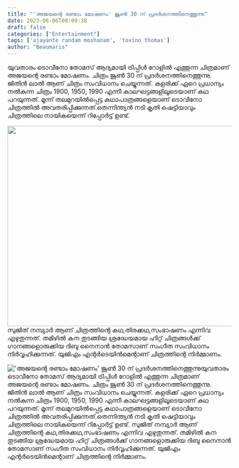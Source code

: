```yaml
---
title: "'അജയന്റെ രണ്ടാം മോഷണം' ജൂൺ 30 ന് പ്രദർശനത്തിനെത്തുന്നു"
date: 2023-06-06T08:09:38
draft: false
categories: ["Entertainment"]
tags: ['ajayante randam moshanam', 'tovino thomas']
author: "Beaumaris"
---
```


യുവതാരം ടൊവീനോ തോമസ് ആദ്യമായി ട്രിപ്പിള്‍ റോളില്‍ എത്തുന്ന ചിത്രമാണ് അജയന്റെ രണ്ടാം മോഷണം. ചിത്രം ജൂൺ 30 ന് പ്രദർശനത്തിനെത്തുന്നു. ജിതിന്‍ ലാല്‍ ആണ് ചിത്രം സംവിധാനം ചെയ്യുന്നത്. കളരിക്ക് ഏറെ പ്രധാന്യം നല്‍കുന്ന ചിത്രം 1900, 1950, 1990 എന്നീ കാലഘട്ടങ്ങളിലൂടെയാണ് കഥ പറയുന്നത്. മൂന്ന് തലമുറയില്‍പ്പെട്ട കഥാപാത്രങ്ങളെയാണ് ടൊവീനോ ചിത്രത്തില്‍ അവതരിപ്പിക്കുന്നത്.തെന്നിന്ത്യന്‍ നടി കൃതി ഷെട്ടിയാവും ചിത്രത്തിലെ നായികയെന്ന് റിപ്പോര്‍ട്ട് ഉണ്ട്.

<a href="https://cdn.boolokam.com/articles/2023/06/wwdw.webp"><img class="size-large wp-image-398522 aligncenter" src="https://cdn.boolokam.com/articles/2023/06/wwdw-1024x576.webp" alt="" width="800" height="450" /></a>സുജിത് നമ്പ്യാര്‍ ആണ് ചിത്രത്തിന്റെ കഥ,തിരക്കഥ,സംഭാഷണം എന്നിവ എഴുതുന്നത്. തമിഴില്‍ കന തുടങ്ങിയ ശ്രദ്ധേയമായ ഹിറ്റ് ചിത്രങ്ങള്‍ക്ക് ഗാനങ്ങളൊരുക്കിയ ദിബു നൈനാന്‍ തോമസാണ് സംഗീത സംവിധാനം നിര്‍വ്വഹിക്കുന്നത്. യുജിഎം എന്റര്‍ടെയിന്‍മെന്റാണ്‌ ചിത്രത്തിന്റെ നിര്‍മ്മാണം.


!['അജയന്റെ രണ്ടാം മോഷണം' ജൂൺ 30 ന് പ്രദർശനത്തിനെത്തുന്നു](https://cdn.boolokam.com/articles/2023/06/wwdw-1024x576.webp)യുവതാരം ടൊവീനോ തോമസ് ആദ്യമായി ട്രിപ്പിള്‍ റോളില്‍ എത്തുന്ന ചിത്രമാണ് അജയന്റെ രണ്ടാം മോഷണം. ചിത്രം ജൂൺ 30 ന് പ്രദർശനത്തിനെത്തുന്നു. ജിതിന്‍ ലാല്‍ ആണ് ചിത്രം സംവിധാനം ചെയ്യുന്നത്. കളരിക്ക് ഏറെ പ്രധാന്യം നല്‍കുന്ന ചിത്രം 1900, 1950, 1990 എന്നീ കാലഘട്ടങ്ങളിലൂടെയാണ് കഥ പറയുന്നത്. മൂന്ന് തലമുറയില്‍പ്പെട്ട കഥാപാത്രങ്ങളെയാണ് ടൊവീനോ ചിത്രത്തില്‍ അവതരിപ്പിക്കുന്നത്.തെന്നിന്ത്യന്‍ നടി കൃതി ഷെട്ടിയാവും ചിത്രത്തിലെ നായികയെന്ന് റിപ്പോര്‍ട്ട് ഉണ്ട്. [](https://cdn.boolokam.com/articles/2023/06/wwdw.webp)സുജിത് നമ്പ്യാര്‍ ആണ് ചിത്രത്തിന്റെ കഥ,തിരക്കഥ,സംഭാഷണം എന്നിവ എഴുതുന്നത്. തമിഴില്‍ കന തുടങ്ങിയ ശ്രദ്ധേയമായ ഹിറ്റ് ചിത്രങ്ങള്‍ക്ക് ഗാനങ്ങളൊരുക്കിയ ദിബു നൈനാന്‍ തോമസാണ് സംഗീത സംവിധാനം നിര്‍വ്വഹിക്കുന്നത്. യുജിഎം എന്റര്‍ടെയിന്‍മെന്റാണ്‌ ചിത്രത്തിന്റെ നിര്‍മ്മാണം.
